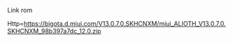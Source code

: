 
Link rom

Http=https://bigota.d.miui.com/V13.0.7.0.SKHCNXM/miui_ALIOTH_V13.0.7.0.SKHCNXM_98b397a7dc_12.0.zip 

